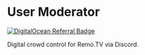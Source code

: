 # User Moderator

[![DigitalOcean Referral Badge](https://web-platforms.sfo2.digitaloceanspaces.com/WWW/Badge%203.svg)](https://www.digitalocean.com/?refcode=6a5e47418591&utm_campaign=Referral_Invite&utm_medium=Referral_Program&utm_source)

Digital crowd control for Remo.TV via Discord. 